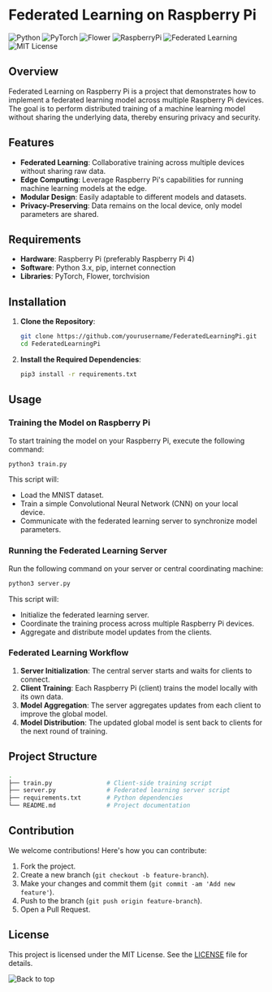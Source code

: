 # Federated Learning on Raspberry Pi

![Python](https://img.shields.io/badge/Python-v3.x-blue)
![PyTorch](https://img.shields.io/badge/PyTorch-v2.0-red)
![Flower](https://img.shields.io/badge/Flower-1.3.0-green)
![RaspberryPi](https://img.shields.io/badge/RaspberryPi-Edge-00aaff)
![Federated Learning](https://img.shields.io/badge/Federated%20Learning-Distributed-orange)
![MIT License](https://img.shields.io/badge/License-MIT-yellow)

## Overview

Federated Learning on Raspberry Pi is a project that demonstrates how to implement a federated learning model across multiple Raspberry Pi devices. The goal is to perform distributed training of a machine learning model without sharing the underlying data, thereby ensuring privacy and security.

## Features

- **Federated Learning**: Collaborative training across multiple devices without sharing raw data.
- **Edge Computing**: Leverage Raspberry Pi's capabilities for running machine learning models at the edge.
- **Modular Design**: Easily adaptable to different models and datasets.
- **Privacy-Preserving**: Data remains on the local device, only model parameters are shared.

## Requirements

- **Hardware**: Raspberry Pi (preferably Raspberry Pi 4)
- **Software**: Python 3.x, pip, internet connection
- **Libraries**: PyTorch, Flower, torchvision

## Installation

1. **Clone the Repository**:
   ```bash
   git clone https://github.com/yourusername/FederatedLearningPi.git
   cd FederatedLearningPi
   ```

2. **Install the Required Dependencies**:
   ```bash
   pip3 install -r requirements.txt
   ```

## Usage

### Training the Model on Raspberry Pi

To start training the model on your Raspberry Pi, execute the following command:

```bash
python3 train.py
```

This script will:
- Load the MNIST dataset.
- Train a simple Convolutional Neural Network (CNN) on your local device.
- Communicate with the federated learning server to synchronize model parameters.

### Running the Federated Learning Server

Run the following command on your server or central coordinating machine:

```bash
python3 server.py
```

This script will:
- Initialize the federated learning server.
- Coordinate the training process across multiple Raspberry Pi devices.
- Aggregate and distribute model updates from the clients.

### Federated Learning Workflow

1. **Server Initialization**: The central server starts and waits for clients to connect.
2. **Client Training**: Each Raspberry Pi (client) trains the model locally with its own data.
3. **Model Aggregation**: The server aggregates updates from each client to improve the global model.
4. **Model Distribution**: The updated global model is sent back to clients for the next round of training.

## Project Structure

```bash
.
├── train.py               # Client-side training script
├── server.py              # Federated learning server script
├── requirements.txt       # Python dependencies
└── README.md              # Project documentation
```

## Contribution

We welcome contributions! Here's how you can contribute:

1. Fork the project.
2. Create a new branch (`git checkout -b feature-branch`).
3. Make your changes and commit them (`git commit -am 'Add new feature'`).
4. Push to the branch (`git push origin feature-branch`).
5. Open a Pull Request.

## License

This project is licensed under the MIT License. See the [LICENSE](LICENSE) file for details.

![Back to top](#top)
